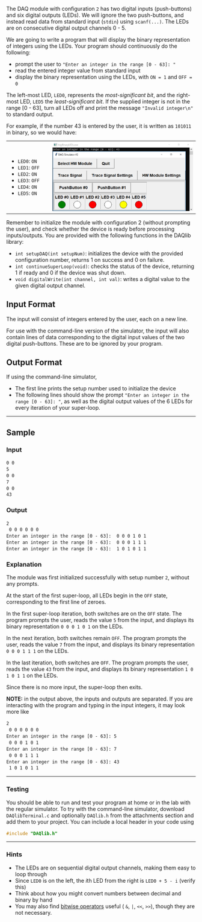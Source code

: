 The DAQ module with configuration `2` has two digital inputs (push-buttons) and six digital outputs (LEDs).  We will ignore the two push-buttons, and instead read data from standard input (`stdin`) using `scanf(...)`.  The LEDs are on consecutive digital output channels 0 - 5.

We are going to write a program that will display the binary representation of integers using the LEDs.  Your program should continuously do the following:
- prompt the user to `"Enter an integer in the range [0 - 63]: "`
- read the entered integer value from standard input
- display the binary representation using the LEDs, with `ON = 1` and `OFF = 0`

The left-most LED, `LED0`, represents the *most-significant bit*, and the right-most LED, `LED5` the *least-significant bit*.  If the supplied integer is not in the range [0 - 63], turn all LEDs off and print the message `"Invalid integer\n"` to standard output.

For example, if the number 43 is entered by the user, it is written as `101011` in binary, so we would have:

<table>
	<tr>
		<td style="white-space: nowrap; padding-right:2em;">
			<ul>
				<li><code>LED0</code>: <code>ON</code></li>
				<li><code>LED1</code>: <code>OFF</code></li>
				<li><code>LED2</code>: <code>ON</code></li>
				<li><code>LED3</code>: <code>OFF</code></li>
				<li><code>LED4</code>: <code>ON</code></li>
				<li><code>LED5</code>: <code>ON</code></li>
			</ul>
		</td><td><img src="assets/bigBinaryLEDs.png" alt="43 in binary" /></td></tr>
<table>

Remember to initialize the module with configuration 2 (without prompting the user), and check whether the device is ready before processing inputs/outputs.  You are provided with the following functions in the DAQlib library:

- `int setupDAQ(int setupNum)`: initializes the device with the provided configuration number, returns 1 on success and 0 on failure.
- `int continueSuperLoop(void)`: checks the status of the device, returning 1 if ready and 0 if the device was shut down.
- `void digitalWrite(int channel, int val)`: writes a digital value to the given digital output channel.

## Input Format

The input will consist of integers entered by the user, each on a new line.

For use with the command-line version of the simulator, the input will also contain lines of data corresponding to the digital input values of the two digital push-buttons.  These are to be ignored by your program.


## Output Format

If using the command-line simulator,

- The first line prints the setup number used to initialize the device
- The following lines should show the prompt `"Enter an integer in the range [0 - 63]: "`, as well as the digital output values of the 6 LEDs for every iteration of your super-loop.

---

## Sample

### Input
```default
0 0
5
0 0
7
0 0
43
```

### Output

```default
2
 0 0 0 0 0 0
Enter an integer in the range [0 - 63]:  0 0 0 1 0 1
Enter an integer in the range [0 - 63]:  0 0 0 1 1 1
Enter an integer in the range [0 - 63]:  1 0 1 0 1 1
```

### Explanation

The module was first initialized successfully with setup number `2`, without any prompts.

At the start of the first super-loop, all LEDs begin in the `OFF` state, corresponding to the first line of zeroes.

In the first super-loop iteration, both switches are on the `OFF` state. The program prompts the user, reads the value `5` from the input, and displays its binary representation `0 0 0 1 0 1` on the LEDs.

In the next iteration, both switches remain `OFF`. The program prompts the user, reads the value `7` from the input, and displays its binary representation `0 0 0 1 1 1` on the LEDs.

In the last iteration, both switches are `OFF`. The program prompts the user, reads the value `43` from the input, and displays its binary representation `1 0 1 0 1 1` on the LEDs.

Since there is no more input, the super-loop then exits.

**NOTE:** in the output above, the inputs and outputs are separated.  If you are interacting with the program and typing in the input integers, it may look more like
```default
2
 0 0 0 0 0 0
Enter an integer in the range [0 - 63]: 5
 0 0 0 1 0 1
Enter an integer in the range [0 - 63]: 7
 0 0 0 1 1 1
Enter an integer in the range [0 - 63]: 43
 1 0 1 0 1 1
```

---

### Testing

You should be able to run and test your program at home or in the lab with the regular simulator.  To try with the command-line simulator, download `DAQlibTerminal.c` and optionally `DAQlib.h` from the attachments section and add them to your project.  You can include a local header in your code using
```c
#include "DAQlib.h"
```

---

### Hints

- The LEDs are on sequential digital output channels, making them easy to loop through
- Since `LED0` is on the left, the $i$th LED from the right is `LED0 + 5 - i` (verify this)
- Think about how you might convert numbers between decimal and binary by hand
- You may also find [bitwise operators](https://en.wikipedia.org/wiki/Bitwise_operations_in_C) useful ( `&`, `|`, `<<`, `>>`), though they are not necessary.